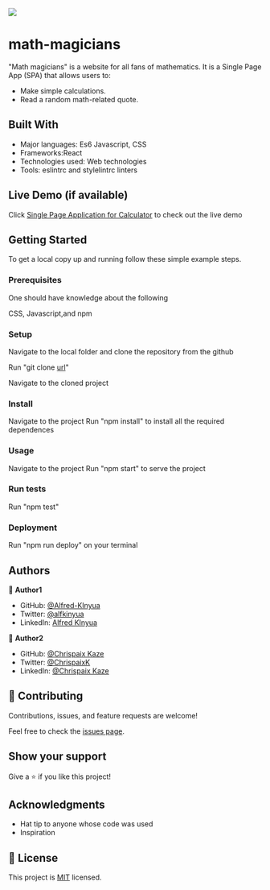 ![](https://img.shields.io/badge/Microverse-blueviolet)

# math-magicians
"Math magicians" is a website for all fans of mathematics. It is a Single Page App (SPA) that allows users to:
- Make simple calculations.
- Read a random math-related quote.

## Built With

- Major languages: Es6 Javascript, CSS
- Frameworks:React
- Technologies used: Web technologies
- Tools: eslintrc and stylelintrc linters

## Live Demo (if available)

Click [Single Page Application for Calculator](https://63d8d936fb0a6e5bc05b7516--curious-arithmetic-24ea99.netlify.app/) to check out the live demo

## Getting Started

To get a local copy up and running follow these simple example steps.

### Prerequisites
One should have knowledge about the following

CSS, Javascript,and npm

### Setup
Navigate to the local folder and clone the repository from the github

Run "git clone [url](git@github.com:Alfred-KInyua/math-magicians.git)"

Navigate to the cloned project
### Install
Navigate to the project
Run "npm install" to install all the required dependences
### Usage
Navigate to the project
Run "npm start" to serve the project
### Run tests
Run "npm test"
### Deployment
Run "npm run deploy" on your terminal

## Authors

👤 **Author1**

- GitHub: [@Alfred-KInyua](https://github.com/Alfred-KInyua)
- Twitter: [@alfkinyua](https://twitter.com/alfkinyua)
- LinkedIn: [Alfred KInyua](linkedin.com/in/alfred-kinyua-25927a64)

👤 **Author2**

- GitHub: [@Chrispaix Kaze](https://github.com/ChrispaixK)
- Twitter: [@ChrispaixK](https://twitter.com/ChrispaixK)
- LinkedIn: [@Chrispaix Kaze](linkedin.com/in/chrispaix-kaze-70445a175)




## 🤝 Contributing

Contributions, issues, and feature requests are welcome!

Feel free to check the [issues page](https://github.com/Alfred-KInyua/math-magicians/issues).

## Show your support

Give a ⭐️ if you like this project!

## Acknowledgments

- Hat tip to anyone whose code was used
- Inspiration

## 📝 License

This project is [MIT](./MIT.md) licensed.

